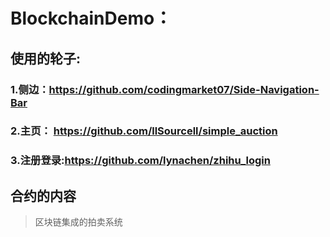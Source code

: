 # BlockchainDemo：

## 使用的轮子:

### 1.侧边：https://github.com/codingmarket07/Side-Navigation-Bar



### 2.主页： https://github.com/llSourcell/simple_auction



### 3.注册登录:https://github.com/lynachen/zhihu_login

## 合约的内容
> 区块链集成的拍卖系统

